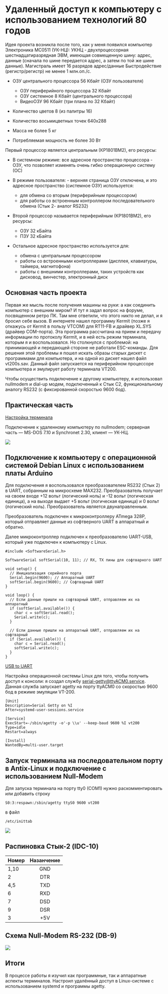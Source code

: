 # Удаленный доступ к компьютеру с использованием технологий 80 годов

Идея проекта возникла после того, как у меня появился компьютер Электроника МС0511 (УК-НЦ):
УКНЦ - двухпроцессорная шестнадцатиразрядная ЭВМ, имеющая совмещенную шину: адрес, данные (сначала по шине передается адрес, а затем по той же шине данные).
Магистраль имеет 16 разрядов адрес/данные
Быстродействие (регистр/регистр) не менее 1 млн.оп./с.

*	ОЗУ центрального процессора 56 Кбайт (ОЗУ пользователя)
    *	ОЗУ периферийного процессора 32 Кбайт
    *	ОЗУ системное 8 Кбайт (центрального процессора)
    *	ВидеоОЗУ 96 Кбайт (три плана по 32 Кбайт)

* Количество цветов 8 (из палитры 16)

* Количество восьмицветных точек 640x288
* Масса не более 5 кг
* Потребляемая мощность не более 30 Вт

Первый процессор является центральным (КР1801ВМ2), его ресурсы:

*	В системном режиме: все адресное пространство процессора - ОЗУ, что позволяет изменять очень гибко операционную систему (ОС)
*	В режиме пользователя: - верхняя страница ОЗУ отключена, и это адресное пространство (системное ОЗУ) используется:

    *	для обмена со вторым (периферийным процессором)
    *   для работы со встроенным контроллером последовательного обмена (Стык 2- аналог RS232)
* Второй процессор называется периферийным (КР1801ВМ2), его ресурсы:
    *	ОЗУ 32 кБайта
    *   ПЗУ 32 кБайта
*	Остальное адресное пространство используется для:
    * обмена с центральным процессором
    * работы со встроенными контроллерами (дисплея, клавиатуры, таймера, магнитофона)
    * работы с внешними контроллерами, таких устройств как дисковод, винчестер, электронный диск  

## Основная часть проекта

Первая же мысль после получения машины на руки: а как соединить компьютер с внешним миром? И тут я задал вопрос на форуме, посвященном ретро ПК. Там мне ответили, что этого никто не делал, и я бросил себе вызов. В интернете нашел программу Kermit (позже я откажусь от Kermit в пользу VTCOM) для RT11-FB и драйвер XL.SYS (драйвер COM-порта).
Эта программа рассчитана на прием и передачу информации по протоколу Kermit, и в ней есть режим терминала, которым я и воспользовался. Но столкнулся с проблемой: на принимающей и передающей стороне не работали ESC-команды.
Для решения этой проблемы я пошел искать образы старых дискет с программами для компьютера, и на одной из дискет нашел файл vt200s.sav. Данный файл запускается на периферийном процессоре компьютера и эмулирует работу терминала VT200.

Чтобы осуществить подключение к другому компьютеру, я использовал nullmodem и dial-up модем, подключенный к Стык С2, функциональному аналогу RS232 (с фиксированной скоростью 9600 бод).

## Практическая часть
[Настройка терминала](https://github.com/cyberpunk2008/Terminal-from-computer-Electronics-MS0511-UKNC-/blob/main/docs/term.md)

Подключение к удаленному компьютеру по nullmodem; серверная часть — MS-DOS 7.10 и Synchronet 2.30, клиент — УК-НЦ.

![](https://github.com/cyberpunk2008/Terminal-from-computer-Electronics-MS0511-UKNC-/blob/main/docs/synchronet.png/)

## Подключение к компьютеру с операционной системой Debian Linux с использованием платы Arduino
Для подключения я воспользовался преобразователем RS232 (Стык 2) в UART, собранным на микросхеме MAX232. Преобразователь получает на своем входе +12 вольт (логический ноль) и -12 вольт (логическая единица), а на выходе выдает +5 вольт (логическая единица) и 0 вольт (логический ноль). Преобразователь является двунаправленным.
 
Преобразователь подключен к микроконтроллеру ATmega 328P, который отправляет данные из софтверного UART в аппаратный и обратно.

Далее микроконтроллер подключен к преобразователю UART-USB, который уже подключен к компьютеру с Linux.

```
#include <SoftwareSerial.h>

SoftwareSerial softSerial(10, 11); // RX, TX пины для софтварного UART

void setup() {
  // Инициализация серийного порта
  Serial.begin(9600); // Аппаратный UART
  softSerial.begin(9600); // Софтварный UART
}

void loop() {
  // Если данные пришли на софтварный UART, отправляем их на аппаратный
  if (softSerial.available()) {
    char c = softSerial.read();
    Serial.write(c);
  }

  // Если данные пришли на аппаратный UART, отправляем их на софтварный
  if (Serial.available()) {
    char c = Serial.read();
    softSerial.write(c);
  }
}

```
[USB to UART](https://github.com/cyberpunk2008/Terminal-from-computer-Electronics-MS0511-UKNC-/blob/main/USB%20to%20UART.ino)

Настройка операционной системы Linux для того, чтобы получить доступ к консоли: я создал службу [serial-getty@ttyACM0.service](https://github.com/cyberpunk2008/Terminal-from-computer-Electronics-MS0511-UKNC-/blob/main/docs/serial-getty%40ttyACM0.service). Данная служба запускает agetty на порту ttyACM0 со скоростью 9600 бод в режиме эмуляции VT-200.
```
[Unit]
Description=Serial Getty on %I
After=systemd-user-sessions.service

[Service]
ExecStart=-/sbin/agetty -o'-p \\u' --keep-baud 9600 %I vt200
Type=idle
Restart=always

[Install]
WantedBy=multi-user.target
```
[](https://github.com/cyberpunk2008/Terminal-from-computer-Electronics-MS0511-UKNC-/blob/main/docs/UKNC%20to%20Linux.png)
## Запуск терминала на последовательном порту в Antix-Linux и подключение с использованием Null-Modem
Для запуска терминала на порту tty0 (COM1) нужно раскомментировать или добавить строку 

```
S0:3:respawn:/sbin/agetty ttyS0 9600 vt200
```
в файл 
```
/etc/inittab
```
![](https://github.com/cyberpunk2008/Terminal-from-computer-Electronics-MS0511-UKNC-/blob/main/docs/Antix.jpg)

## Распиновка Стык-2 (IDC-10)
|Номер|Назанчение|
|----|:-:|
|1,10|GND|
|2   |DTR|
|4,5 |TXD|
|6   |RXD|
|7   |DSD|
|9   |DSR|
|3   |+5V|
## Схема Null-Modem RS-232 (DB-9)
![](https://github.com/cyberpunk2008/Terminal-from-computer-Electronics-MS0511-UKNC-/blob/main/docs/Null-Modem.png)


## Итоги 
В процессе работы я изучил как программные, так и аппаратные аспекты терминалов. Настроил удалённый доступ в Linux-системе с использованием systemd и программы agetty.

